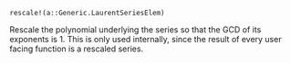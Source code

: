 ```
rescale!(a::Generic.LaurentSeriesElem)
```

Rescale the polynomial underlying the series so that the GCD of its exponents is 1. This is only used internally, since the result of every user facing function is a rescaled series.

